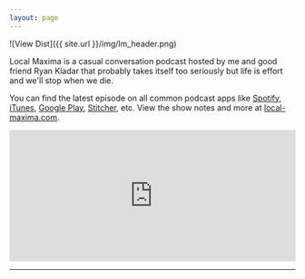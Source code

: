 ```yaml
---
layout: page
---
```


![View Dist]({{ site.url }}/img/lm_header.png)

Local Maxima is a casual conversation podcast hosted by me and good friend Ryan Kladar that probably takes itself too seriously but life is effort and we'll stop when we die.

You can find the latest episode on all common podcast apps like [Spotify](https://open.spotify.com/show/121CwihR2mB6sLh5mDVXIU?si=GbqiNOeRTFWiP0Ld3E1L4g), [iTunes](https://podcasts.apple.com/us/podcast/id1217588101), [Google Play](https://play.google.com/music/listen?u=0#/ps/Ifft2idsrk6ujoyj6ugstpk655q), [Stitcher](https://www.stitcher.com/podcast/local-maxima), etc. View the show notes and more at [local-maxima.com](https://local-maxima.com/).

<iframe src="https://open.spotify.com/embed-podcast/episode/5SYC5gTxKIP7MFxAvCYorV" width="100%" height="232" frameborder="0" allowtransparency="true" allow="encrypted-media"></iframe>

---
